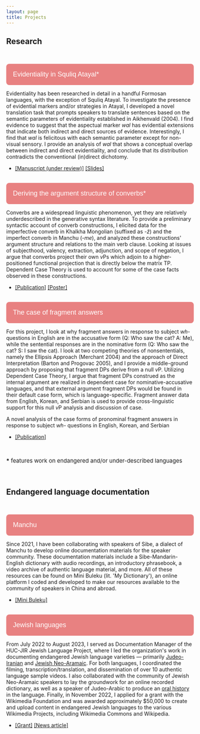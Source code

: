 ```yaml
---
layout: page
title: Projects
---
```


<meta name="viewport" content="width=device-width, initial-scale=1">
<style>
.collapsible {
  border-radius: 8px;
  background-color: #e88181;
  color: white;
  cursor: pointer;
  padding: 18px;
  width: 100%;
  border: none;
  text-align: left;
  outline: none;
  font-size: 18px;
}

.active, .collapsible:hover {
  background-color: #e46b6b;
}

.content {
  padding: 3px 15px;
  max-height: 0;
  overflow: hidden;
  transition: max-height 0.2s ease-out;
  background-color: #fcfafa;
}

</style>
<body>

<h2>Research</h2>
<br>

<button class="collapsible">Evidentiality in Squliq Atayal*</button>
<div class="content">
  <p>Evidentiality has been researched in detail in a handful Formosan languages, with the exception of Squliq Atayal. To investigate the presence of evidential markers and/or strategies in Atayal, I developed a novel translation task that prompts speakers to translate sentences based on the semantic parameters of evidentiality established in Aikhenvald (2004). I find evidence to suggest that the aspectual marker <i>wal</i> has evidential extensions that indicate both indirect and direct sources of evidence. Interestingly, I find that <i>wal</i> is felicitous with each semantic parameter except for non-visual sensory. I provide an analysis of <i>wal</i> that shows a conceptual overlap between indirect and direct evidentiality, and conclude that its distribution contradicts the conventional (in)direct dichotomy.</p>
  <ul>
    <li><a href="https://drive.google.com/file/d/1v30dkRBWRjbmWg1YHXQvgIYqQ_x9uduM/view?usp=share_link">[Manuscript (under review)]</a> <a href="https://drive.google.com/file/d/1HPMZNzJUzBHfD_EiXirJ9cg5lLgSEmXo/view?usp=share_link">[Slides]</a></li>
  </ul>
  <br>
</div>
<button class="collapsible">Deriving the argument structure of converbs*</button>
<div class="content">
  <p>Converbs are a widespread linguistic phenomenon, yet they are relatively underdescribed in the generative syntax literature. To provide a preliminary syntactic account of converb constructions, I elicited data for the imperfective converb in Khalkha Mongolian (suffixed as <i>-ž</i>) and the imperfect converb in Manchu (-<i>me</i>), and analyzed these constructions' argument structure and relations to the main verb clause. Looking at issues of subjecthood, valency, extraction, adjunction, and scope of negation, I argue that converbs project their own <i>v</i>Ps which adjoin to a higher-positioned functional projection that is directly below the matrix TP. Dependent Case Theory is used to account for some of the case facts observed in these constructions.</p>
  <ul>
    <li><a href="https://drive.google.com/file/d/15b0qgDJrgE9NPaOcPD4mdcqEpRkh1p9w/view?usp=share_link">[Publication]</a> <a href="https://drive.google.com/file/d/1XkGkNnGNwjWPoWaeXgyCI_w_DuDEvCSB/view?usp=share_link">[Poster]</a></li>
  </ul>
  <br>
</div>
<button class="collapsible">The case of fragment answers</button>
<div class="content">
  <p>For this project, I look at why fragment answers in response to subject <i>wh-</i> questions in English are in the accusative form (Q: Who saw the cat? A: Me), while the sentential responses are in the nominative form (Q: Who saw the cat? S: I saw the cat). I look at two competing theories of nonsententials, namely the Ellipsis Approach (Merchant 2004) and the approach of Direct Interpretation (Barton and Progovac 2005), and I provide a middle-ground approach by proposing that fragment DPs derive from a null <i>v</i>P. Utilizing Dependent Case Theory, I argue that fragment DPs construed as the internal argument are realized in dependent case for nominative-accusative languages, and that external argument fragment DPs would be found in their default case form, which is language-specific. Fragment answer data from English, Korean, and Serbian is used to provide cross-linguistic support for this null <i>v</i>P analysis and discussion of case.
  
  A novel analysis of the case forms of pronominal fragment answers in response to subject <i>wh-</i> questions in English, Korean, and Serbian</p>
  <ul>
    <li><a href="https://journals.linguisticsociety.org/proceedings/index.php/PLSA/article/view/5214">[Publication]</a></li>
  </ul>
  <br>
</div>

<p style="font-size: 15px"><b>*</b> features work on endangered and/or under-described languages</p>
<br>

<h2>Endangered language documentation</h2>
<br>

<button class="collapsible">Manchu</button>
<div class="content">
  <p>Since 2021, I have been collaborating with speakers of Sibe, a dialect of Manchu to develop online documentation materials for the speaker community. These documentation materials include a  Sibe-Mandarin-English dictionary with audio recordings, an introductory phrasebook, a video archive of authentic language material, and more. All of these resources can be found on Mini Buleku (lit. 'My Dictionary'), an online platform I coded and developed to make our resources available to the community of speakers in China and abroad.</p>
  <ul>
    <li><a href="https://minibuleku.github.io/">[Mini Buleku]</a></li>
  </ul>
  <br>
</div>
<button class="collapsible">Jewish languages</button>
<div class="content">
    <p>From July 2022 to August 2023, I served as Documentation Manager of the HUC-JIR Jewish Language Project, where I led the organization's work in documenting endangered Jewish language varieties — primarily <a href="https://www.jewishlanguages.org/judeo-iranian">Judeo-Iranian</a> and <a href="https://www.jewishlanguages.org/jewish-aramaic">Jewish Neo-Aramaic</a>. For both languages, I coordinated the filming, transcription/translation, and dissemination of over 10 authentic language sample videos. I also collaborated with the community of Jewish Neo-Aramaic speakers to lay the groundwork for an online recorded dictionary, as well as a speaker of Judeo-Arabic to produce an <a href="https://youtu.be/rsPCCsw7UsQ">oral history</a> in the language. Finally, in November 2022, I applied for a grant with the Wikimedia Foundation and was awarded approximately $50,000 to create and upload content in endangered Jewish languages to the various Wikimedia Projects, including Wikimedia Commons and Wikipedia.</p>
    <ul>
        <li><a href="https://meta.wikimedia.org/wiki/Grants:Programs/Wikimedia_Community_Fund/Documenting_and_increasing_Jewish_language_representation_on_Wikimedia">[Grant]</a> <a href="https://forward.com/culture/554932/jewish-languages-iran-neo-aramaic-endangered-preservation-wikimedia">[News article]</a></li>
    </ul>
    <br>
    </div>
<script>
var coll = document.getElementsByClassName("collapsible");
var i;

for (i = 0; i < coll.length; i++) {
  coll[i].addEventListener("click", function() {
    this.classList.toggle("active");
    var content = this.nextElementSibling;
    if (content.style.maxHeight){
      content.style.maxHeight = null;
    } else {
      content.style.maxHeight = content.scrollHeight + "px";
    } 
  });
}
</script>

